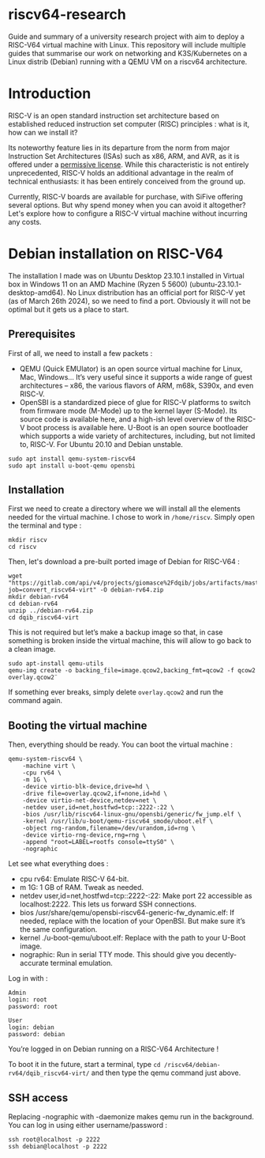 # riscv64-research

Guide and summary of a university research project with aim to deploy a RISC-V64 virtual machine with Linux. This repository will include multiple guides that summarise our work on networking and K3S/Kubernetes on a Linux distrib (Debian) running with a QEMU VM on a riscv64 architecture.

# Introduction

RISC-V is an open standard instruction set architecture based on established reduced instruction set computer (RISC) principles : what is it, how can we install it?

Its noteworthy feature lies in its departure from the norm from major Instruction Set Architectures (ISAs) such as x86, ARM, and AVR, as it is offered under a [permissive license](https://riscv.org/about/faq/). While this characteristic is not entirely unprecedented, RISC-V holds an additional advantage in the realm of technical enthusiasts: it has been entirely conceived from the ground up.

Currently, RISC-V boards are available for purchase, with SiFive offering several options. But why spend money when you can avoid it altogether? Let's explore how to configure a RISC-V virtual machine without incurring any costs.

# Debian installation on RISC-V64

The installation I made was on Ubuntu Desktop 23.10.1 installed in Virtual box in Windows 11 on an AMD Machine (Ryzen 5 5600) (ubuntu-23.10.1-desktop-amd64).
No Linux distribution has an official port for RISC-V yet (as of March 26th 2024), so we need to find a port. Obviously it will not be optimal but it gets us a place to start. 

## Prerequisites

First of all, we need to install a few packets :
-	QEMU (Quick EMUlator) is an open source virtual machine for Linux, Mac, Windows... It’s very useful since it supports a wide range of guest architectures – x86, the various flavors of ARM, m68k, S390x, and even RISC-V.
-	OpenSBI is a standardized piece of glue for RISC-V platforms to switch from firmware mode (M-Mode) up to the kernel layer (S-Mode). Its source code is available here, and a high-ish level overview of the RISC-V boot process is available here. U-Boot is an open source bootloader which supports a wide variety of architectures, including, but not limited to, RISC-V. For Ubuntu 20.10 and Debian unstable.

```
sudo apt install qemu-system-riscv64
sudo apt install u-boot-qemu opensbi
```

## Installation

First we need to create a directory where we will install all the elements needed for the virtual machine. I chose to work in `/home/riscv`. Simply open the terminal and type :

```
mkdir riscv
cd riscv
```

Then, let's download a pre-built ported image of Debian for RISC-V64 :

```
wget "https://gitlab.com/api/v4/projects/giomasce%2Fdqib/jobs/artifacts/master/download?job=convert_riscv64-virt" -O debian-rv64.zip
mkdir debian-rv64
cd debian-rv64
unzip ../debian-rv64.zip
cd dqib_riscv64-virt
```

This is not required but let’s make a backup image so that, in case something is broken inside the virtual machine, this will allow to go back to a clean image. 

```
sudo apt-install qemu-utils
qemu-img create -o backing_file=image.qcow2,backing_fmt=qcow2 -f qcow2 overlay.qcow2¨
```

If something ever breaks, simply delete `overlay.qcow2` and run the command again.

## Booting the virtual machine

Then, everything should be ready. You can boot the virtual machine :
```
qemu-system-riscv64 \
    -machine virt \
    -cpu rv64 \
    -m 1G \
    -device virtio-blk-device,drive=hd \
    -drive file=overlay.qcow2,if=none,id=hd \
    -device virtio-net-device,netdev=net \
    -netdev user,id=net,hostfwd=tcp::2222-:22 \
    -bios /usr/lib/riscv64-linux-gnu/opensbi/generic/fw_jump.elf \
    -kernel /usr/lib/u-boot/qemu-riscv64_smode/uboot.elf \
    -object rng-random,filename=/dev/urandom,id=rng \
    -device virtio-rng-device,rng=rng \
    -append "root=LABEL=rootfs console=ttyS0" \
    -nographic
```
Let see what everything does :
-	cpu rv64: Emulate RISC-V 64-bit.
-	m 1G: 1 GB of RAM. Tweak as needed.
-	netdev user,id=net,hostfwd=tcp::2222-:22: Make port 22 accessible as localhost:2222. This lets us forward SSH connections.
-	bios /usr/share/qemu/opensbi-riscv64-generic-fw_dynamic.elf: If needed, replace with the location of your OpenBSI. But make sure it’s the same configuration.
-	kernel ./u-boot-qemu/uboot.elf: Replace with the path to your U-Boot image.
-	nographic: Run in serial TTY mode. This should give you decently-accurate terminal emulation.

Log in with :
```
Admin
login: root
password: root

User
login: debian
password: debian
```

You’re logged in on Debian running on a RISC-V64 Architecture !

To boot it in the future, start a terminal, type `cd /riscv64/debian-rv64/dqib_riscv64-virt/` and then type the qemu command just above.

## SSH access

Replacing -nographic with -daemonize makes qemu run in the background. You can log in using either username/password :
```
ssh root@localhost -p 2222
ssh debian@localhost -p 2222
```
